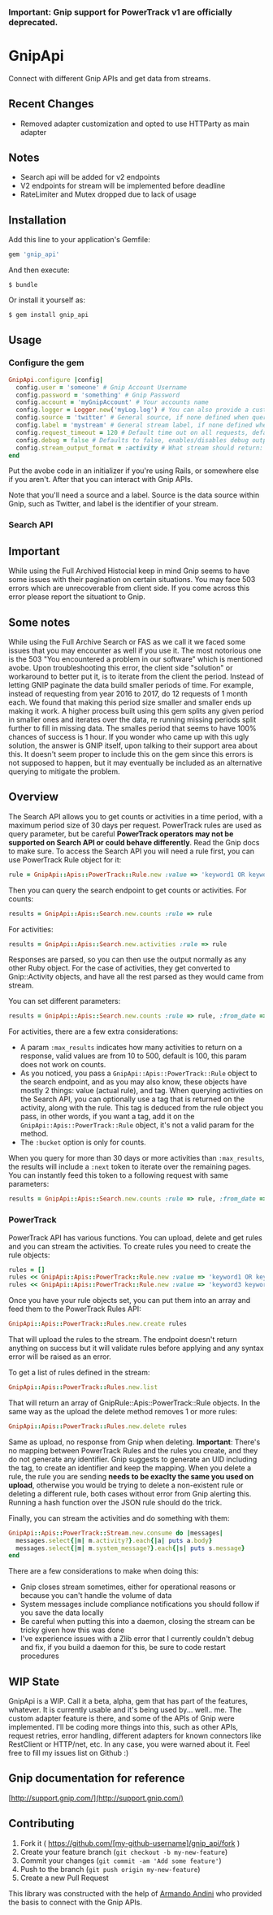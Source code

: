 ### Important: Gnip support for PowerTrack v1 are officially deprecated.

# GnipApi

Connect with different Gnip APIs and get data from streams.

## Recent Changes

- Removed adapter customization and opted to use HTTParty as main adapter

## Notes

- Search api will be added for v2 endpoints
- V2 endpoints for stream will be implemented before deadline
- RateLimiter and Mutex dropped due to lack of usage

## Installation

Add this line to your application's Gemfile:

```ruby
gem 'gnip_api'
```

And then execute:

    $ bundle

Or install it yourself as:

    $ gem install gnip_api

## Usage

### Configure the gem

```ruby
GnipApi.configure |config|
  config.user = 'someone' # Gnip Account Username
  config.password = 'something' # Gnip Password
  config.account = 'myGnipAccount' # Your accounts name
  config.logger = Logger.new('myLog.log') # You can also provide a custom logger
  config.source = 'twitter' # General source, if none defined when quering, this will be used
  config.label = 'mystream' # General stream label, if none defined when quering, this will be used
  config.request_timeout = 120 # Default time out on all requests, defaults to 60
  config.debug = false # Defaults to false, enables/disables debug output on log
  config.stream_output_format = :activity # What stream should return: :json, :parsed_json or :activity?, default if :activity
end
```

Put the avobe code in an initializer if you're using Rails, or somewhere else if you aren't. After that you can interact with Gnip APIs.

Note that you'll need a source and a label. Source is the data source within Gnip, such as Twitter, and label is the identifier of your stream.

### Search API

## Important

While using the Full Archived Histocial keep in mind Gnip seems to have some issues with their pagination on certain situations. You may face 503 errors which are unrecoverable from client side. If you come across this error please report the situationt to Gnip.

## Some notes

While using the Full Archive Search or FAS as we call it we faced some issues that you may encounter as 
well if you use it. The most notorious one is the 503 "You encountered a problem in our software" which 
is mentioned avobe. Upon troubleshooting this error, the client side "solution" or workaround to better 
put it, is to iterate from the client the period. Instead of letting GNIP paginate the data build smaller 
periods of time. For example, instead of requesting from year 2016 to 2017, do 12 requests of 1 month each.
We found that making this period size smaller and smaller ends up making it work. A higher process built
using this gem splits any given period in smaller ones and iterates over the data, re running missing periods
split further to fill in missing data. The smalles period that seems to have 100% chances of success is 1 hour.
If you wonder who came up with this ugly solution, the answer is GNIP itself, upon talking to their support
area about this. It doesn't seem proper to include this on the gem since this errors is not supposed to happen,
but it may eventually be included as an alternative querying to mitigate the problem. 

## Overview

The Search API allows you to get counts or activities in a time period, with a maximum period size of 30 days per request. PowerTrack rules are used as query parameter, but be careful **PowerTrack operators may not be supported on Search API or could behave differently**. Read the Gnip docs to make sure.
To access the Search API you will need a rule first, you can use PowerTrack Rule object for it:

```ruby
rule = GnipApi::Apis::PowerTrack::Rule.new :value => 'keyword1 OR keyword2'
```

Then you can query the search endpoint to get counts or activities. For counts:

```ruby
results = GnipApi::Apis::Search.new.counts :rule => rule
```

For activities:

```ruby
results = GnipApi::Apis::Search.new.activities :rule => rule
```

Responses are parsed, so you can then use the output normally as any other Ruby object. For the case of activities, they get converted to Gnip::Activity objects, and have all the rest parsed as they would came from stream.

You can set different parameters:

```ruby
results = GnipApi::Apis::Search.new.counts :rule => rule, :from_date => DateTime.parse('2016-01-01 00:00'), :to_date => DateTime.parse('2016-05-01 22:00'), :bucket => 'day'
```

For activities, there are a few extra considerations:

- A param ```:max_results``` indicates how many activities to return on a response, valid values are from 10 to 500, default is 100, this param does not work on counts.
- As you noticed, you pass a ```GnipApi::Apis::PowerTrack::Rule``` object to the search endpoint, and as you may also know, these objects have mostly 2 things: value (actual rule), and tag. When querying activities on the Search API, you can optionally use a tag that is returned on the activity, along with the rule. This tag is deduced from the rule object you pass, in other words, if you want a tag, add it on the ```GnipApi::Apis::PowerTrack::Rule``` object, it's not a valid param for the method.
- The ```:bucket``` option is only for counts.

When you query for more than 30 days or more activities than ```:max_results```, the results will include a ```:next``` token to iterate over the remaining pages. You can instantly feed this token to a following request with same parameters:

```ruby
results = GnipApi::Apis::Search.new.counts :rule => rule, :from_date => DateTime.parse('2016-01-01 00:00'), :to_date => DateTime.parse('2016-05-01 22:00'), :bucket => 'day', :next_token => 'token_from_previous_request'
```

### PowerTrack

PowerTrack API has various functions. You can upload, delete and get rules and you can stream the activities. To create rules you need to create the rule objects:

```ruby
rules = [] 
rules << GnipApi::Apis::PowerTrack::Rule.new :value => 'keyword1 OR keyword2', :tag => 'first_rule'
rules << GnipApi::Apis::PowerTrack::Rule.new :value => 'keyword3 keyword4', :tag => 'second_rule'
```

Once you have your rule objects set, you can put them into an array and feed them to the PowerTrack Rules API:

```ruby
GnipApi::Apis::PowerTrack::Rules.new.create rules
```

That will upload the rules to the stream. The endpoint doesn't return anything on success but it will validate rules before applying and any syntax error will be raised as an error.

To get a list of rules defined in the stream:

```ruby
GnipApi::Apis::PowerTrack::Rules.new.list
```

That will return an array of GnipRule::Apis::PowerTrack::Rule objects. In the same way as the upload the delete method removes 1 or more rules:

```ruby
GnipApi::Apis::PowerTrack::Rules.new.delete rules
```

Same as upload, no response from Gnip when deleting.
**Important**: There's no mapping between PowerTrack Rules and the rules you create, and they do not generate any identifier. Gnip suggests to generate an UID including the tag, to create an identifier and keep the mapping. When you delete a rule, the rule you are sending **needs to be exaclty the same you used on upload**, otherwise you would be trying to delete a non-existent rule or deleting a different rule, both cases without error from Gnip alerting this. Running a hash function over the JSON rule should do the trick.

Finally, you can stream the activities and do something with them:

```ruby
GnipApi::Apis::PowerTrack::Stream.new.consume do |messages|
  messages.select{|m| m.activity?}.each{|a| puts a.body}
  messages.select{|m| m.system_message?}.each{|s| puts s.message}
end
```

There are a few considerations to make when doing this:

- Gnip closes stream sometimes, either for operational reasons or because you can't handle the volume of data
- System messages include compliance notifications you should follow if you save the data locally
- Be careful when putting this into a daemon, closing the stream can be tricky given how this was done
- I've experience issues with a Zlib error that I currently couldn't debug and fix, if you build a daemon for this, be sure to code restart procedures

## WIP State

GnipApi is a WIP. Call it a beta, alpha, gem that has part of the features, whatever. It is currently usable and it's being used by... well.. me. The custom adapter feature is there, and some of the APIs of Gnip were implemented. I'll be coding more things into this, such as other APIs, request retries, error handling, different adapters for known connectors like RestClient or HTTP/net, etc.
In any case, you were warned about it. Feel free to fill my issues list on Github :)

## Gnip documentation for reference

[http://support.gnip.com/](http://support.gnip.com/)

## Contributing

1. Fork it ( https://github.com/[my-github-username]/gnip_api/fork )
2. Create your feature branch (`git checkout -b my-new-feature`)
3. Commit your changes (`git commit -am 'Add some feature'`)
4. Push to the branch (`git push origin my-new-feature`)
5. Create a new Pull Request

This library was constructed with the help of [Armando Andini](https://github.com/antico5) who provided the basis to connect with the Gnip APIs.
